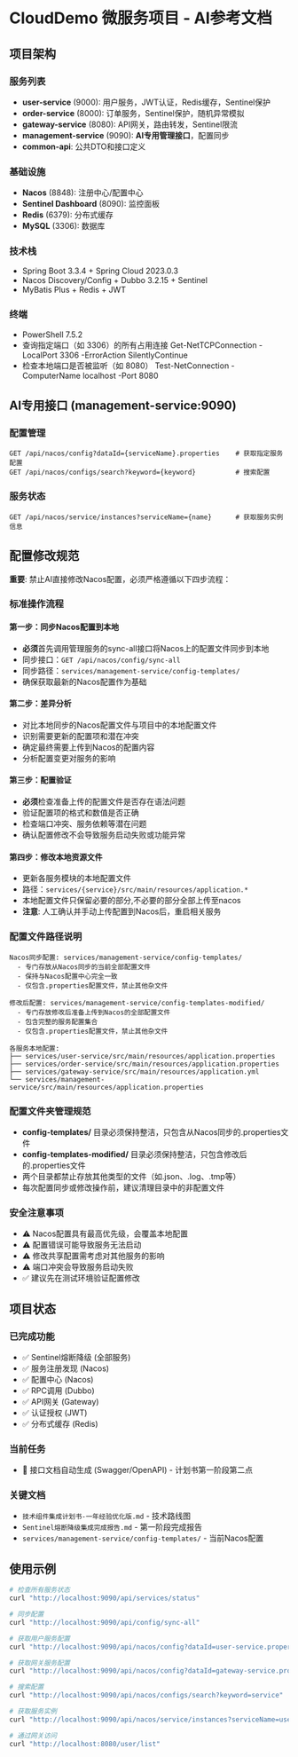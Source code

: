 # CloudDemo 微服务项目 - AI参考文档

## 项目架构

### 服务列表

- **user-service** (9000): 用户服务，JWT认证，Redis缓存，Sentinel保护
- **order-service** (8000): 订单服务，Sentinel保护，随机异常模拟
- **gateway-service** (8080): API网关，路由转发，Sentinel限流
- **management-service** (9090): **AI专用管理接口**，配置同步
- **common-api**: 公共DTO和接口定义

### 基础设施

- **Nacos** (8848): 注册中心/配置中心
- **Sentinel Dashboard** (8090): 监控面板
- **Redis** (6379): 分布式缓存
- **MySQL** (3306): 数据库

### 技术栈

- Spring Boot 3.3.4 + Spring Cloud 2023.0.3
- Nacos Discovery/Config + Dubbo 3.2.15 + Sentinel
- MyBatis Plus + Redis + JWT

### 终端

- PowerShell 7.5.2
- 查询指定端口（如 3306）的所有占用连接 Get-NetTCPConnection -LocalPort 3306 -ErrorAction SilentlyContinue
- 检查本地端口是否被监听（如 8080） Test-NetConnection -ComputerName localhost -Port 8080

## AI专用接口 (management-service:9090)

### 配置管理

```
GET /api/nacos/config?dataId={serviceName}.properties    # 获取指定服务配置
GET /api/nacos/configs/search?keyword={keyword}          # 搜索配置
```

### 服务状态

```
GET /api/nacos/service/instances?serviceName={name}      # 获取服务实例信息
```

## 配置修改规范

**重要**: 禁止AI直接修改Nacos配置，必须严格遵循以下四步流程：

### 标准操作流程

#### 第一步：同步Nacos配置到本地

- **必须**首先调用管理服务的sync-all接口将Nacos上的配置文件同步到本地
- 同步接口：`GET /api/nacos/config/sync-all`
- 同步路径：`services/management-service/config-templates/`
- 确保获取最新的Nacos配置作为基础

#### 第二步：差异分析

- 对比本地同步的Nacos配置文件与项目中的本地配置文件
- 识别需要更新的配置项和潜在冲突
- 确定最终需要上传到Nacos的配置内容
- 分析配置变更对服务的影响

#### 第三步：配置验证

- **必须**检查准备上传的配置文件是否存在语法问题
- 验证配置项的格式和数值是否正确
- 检查端口冲突、服务依赖等潜在问题
- 确认配置修改不会导致服务启动失败或功能异常

#### 第四步：修改本地资源文件

- 更新各服务模块的本地配置文件
- 路径：`services/{service}/src/main/resources/application.*`
- 本地配置文件只保留必要的部分,不必要的部分全部上传至nacos
- **注意**: 人工确认并手动上传配置到Nacos后，重启相关服务

### 配置文件路径说明

```
Nacos同步配置: services/management-service/config-templates/
  - 专门存放从Nacos同步的当前全部配置文件
  - 保持与Nacos配置中心完全一致
  - 仅包含.properties配置文件，禁止其他杂文件

修改后配置: services/management-service/config-templates-modified/
  - 专门存放修改后准备上传到Nacos的全部配置文件  
  - 包含完整的服务配置集合
  - 仅包含.properties配置文件，禁止其他杂文件

各服务本地配置:
├── services/user-service/src/main/resources/application.properties
├── services/order-service/src/main/resources/application.properties
├── services/gateway-service/src/main/resources/application.yml
└── services/management-service/src/main/resources/application.properties
```

### 配置文件夹管理规范

- **config-templates/** 目录必须保持整洁，只包含从Nacos同步的.properties文件
- **config-templates-modified/** 目录必须保持整洁，只包含修改后的.properties文件
- 两个目录都禁止存放其他类型的文件（如.json、.log、.tmp等）
- 每次配置同步或修改操作前，建议清理目录中的非配置文件

### 安全注意事项

- ⚠️ Nacos配置具有最高优先级，会覆盖本地配置
- ⚠️ 配置错误可能导致服务无法启动
- ⚠️ 修改共享配置需考虑对其他服务的影响
- ⚠️ 端口冲突会导致服务启动失败
- ✅ 建议先在测试环境验证配置修改

## 项目状态

### 已完成功能

- ✅ Sentinel熔断降级 (全部服务)
- ✅ 服务注册发现 (Nacos)
- ✅ 配置中心 (Nacos)
- ✅ RPC调用 (Dubbo)
- ✅ API网关 (Gateway)
- ✅ 认证授权 (JWT)
- ✅ 分布式缓存 (Redis)

### 当前任务

- 🚧 接口文档自动生成 (Swagger/OpenAPI) - 计划书第一阶段第二点

### 关键文档

- `技术组件集成计划书-一年经验优化版.md` - 技术路线图
- `Sentinel熔断降级集成完成报告.md` - 第一阶段完成报告
- `services/management-service/config-templates/` - 当前Nacos配置

## 使用示例

```bash
# 检查所有服务状态
curl "http://localhost:9090/api/services/status"

# 同步配置
curl "http://localhost:9090/api/config/sync-all"

# 获取用户服务配置
curl "http://localhost:9090/api/nacos/config?dataId=user-service.properties"

# 获取网关服务配置
curl "http://localhost:9090/api/nacos/config?dataId=gateway-service.properties"

# 搜索配置
curl "http://localhost:9090/api/nacos/configs/search?keyword=service"

# 获取服务实例
curl "http://localhost:9090/api/nacos/service/instances?serviceName=user-service"

# 通过网关访问
curl "http://localhost:8080/user/list"
```
